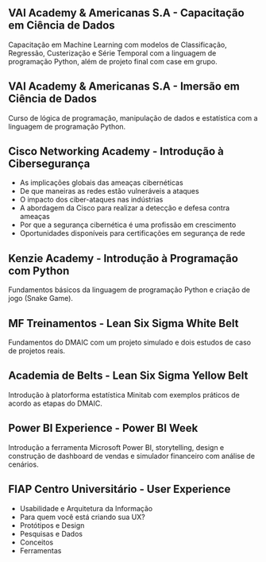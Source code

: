 ## VAI Academy & Americanas S.A - Capacitação em Ciência de Dados
Capacitação em Machine Learning com modelos de Classificação, Regressão, Custerização e Série Temporal com a linguagem de programação Python, além de projeto final com case em grupo.

## VAI Academy & Americanas S.A - Imersão em Ciência de Dados
Curso de lógica de programação, manipulação de dados e estatística com a linguagem de programação Python.

## Cisco Networking Academy - Introdução à Cibersegurança
- As implicações globais das ameaças cibernéticas </br>
- De que maneiras as redes estão vulneráveis a ataques </br>
- O impacto dos ciber-ataques nas indústrias </br>
- A abordagem da Cisco para realizar a detecção e defesa contra 
ameaças </br>
- Por que a segurança cibernética é uma profissão em crescimento </br>
- Oportunidades disponíveis para certificações em segurança de rede

## Kenzie Academy - Introdução à Programação com Python
Fundamentos básicos da linguagem de programação Python e criação de jogo (Snake Game).

## MF Treinamentos - Lean Six Sigma White Belt
Fundamentos do DMAIC com um projeto simulado e dois estudos de caso de projetos reais.

## Academia de Belts - Lean Six Sigma Yellow Belt
Introdução à platorforma estatística Minitab com exemplos práticos de acordo as etapas do DMAIC.

## Power BI Experience - Power BI Week
Introdução a ferramenta Microsoft Power BI, storytelling, design e construção de dashboard de vendas e simulador financeiro com análise de cenários.

##  FIAP Centro Universitário - User Experience
- Usabilidade e Arquitetura da Informação 	   	   
- Para quem você está criando sua UX?    	   	   
- Protótipos e Design    	   	   
- Pesquisas e Dados    	   	   
- Conceitos    	   	   
- Ferramentas
